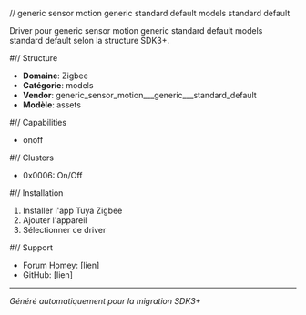 // generic sensor motion   generic   standard default models standard default

Driver pour generic sensor motion   generic   standard default models standard default selon la structure SDK3+.

#// Structure
- **Domaine**: Zigbee
- **Catégorie**: models
- **Vendor**: generic_sensor_motion___generic___standard_default
- **Modèle**: assets

#// Capabilities
- onoff

#// Clusters
- 0x0006: On/Off

#// Installation
1. Installer l'app Tuya Zigbee
2. Ajouter l'appareil
3. Sélectionner ce driver

#// Support
- Forum Homey: [lien]
- GitHub: [lien]

---
*Généré automatiquement pour la migration SDK3+*